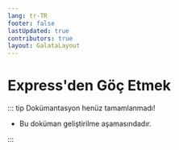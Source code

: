 ```yaml
---
lang: tr-TR
footer: false
lastUpdated: true
contributors: true
layout: GalataLayout
---
```


# Express'den Göç Etmek

::: tip Dokümantasyon henüz tamamlanmadı!

- Bu doküman geliştirilme aşamasındadır.

:::